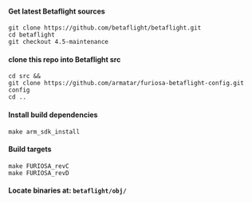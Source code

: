 
#### Get latest Betaflight sources
```
git clone https://github.com/betaflight/betaflight.git
cd betaflight
git checkout 4.5-maintenance
```

#### clone this repo into Betaflight src
```
cd src &&
git clone https://github.com/armatar/furiosa-betaflight-config.git config
cd ..
```

#### Install build dependencies
```
make arm_sdk_install
```

#### Build targets
```
make FURIOSA_revC
make FURIOSA_revD
```

#### Locate binaries at: `betaflight/obj/`

